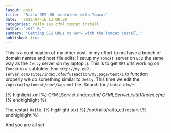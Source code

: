 ```yaml
---
layout: post
title:  "Railo SES URL subfolder with Tomcat"
date:   2011-04-16 13:00:00
categories: railo ses cfml tomcat install
author: "Jeff R."
summary: "Getting SES URLs to work with the Tomcat install."
published: true
---
```


This is a continuation of my other post. In my effort to not have a bunch of domain names and host file edits; I setup my `Tomcat` server on `EC2` the same way as the `Jetty` server on my laptop :).  This is to get `SES` urls working  on `Tomcat` in a subfolder. For `http://my.ec2-server.com/site1/index.cfm/fuseaction/my.page/test/1` to function properly we do something similar to `Jetty`. This time we edit the `/opt/railo/tomcat/conf/web.xml` file.  Search for `/index.cfm/*`.

{% highlight  xml %}
<servlet-mapping>
<servlet-name>CFMLServlet</servlet-name>
<url-pattern>/index.cfm/*</url-pattern>
</servlet-mapping>
<servlet-mapping>
<servlet-name>CFMLServlet</servlet-name> 
<url-pattern>/site1/index.cfm/*</url-pattern> 
</servlet-mapping>
{% endhighlight %}

The restart `Railo`.
{% highlight  text %}
/opt/railo/railo_ctl restart
{% endhighlight %}

And you are all set.

